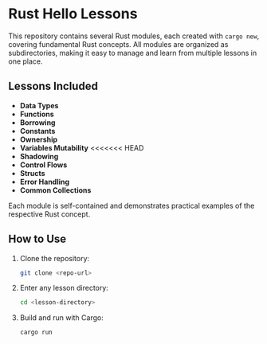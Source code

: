 # Rust Hello Lessons

This repository contains several Rust modules, each created with `cargo new`, covering fundamental Rust concepts. All modules are organized as subdirectories, making it easy to manage and learn from multiple lessons in one place.

## Lessons Included

- **Data Types**
- **Functions**
- **Borrowing**
- **Constants**
- **Ownership**
- **Variables Mutability**
<<<<<<< HEAD
- **Shadowing**
- **Control Flows**
- **Structs**
- **Error Handling**
- **Common Collections**

Each module is self-contained and demonstrates practical examples of the respective Rust concept.

## How to Use

1. Clone the repository:
   ```sh
   git clone <repo-url>
   ```
2. Enter any lesson directory:
   ```sh
   cd <lesson-directory>
   ```
3. Build and run with Cargo:
   ```sh
   cargo run
   ```



